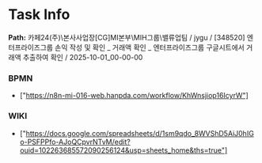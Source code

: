 # Task Info

**Path:** 카페24(주)\본사사업장\[CG]MI본부\MIH그룹\밸류업팀 / jygu / [348520] 엔터프라이즈그룹 손익 작성 및 확인 _ 거래액 확인 _ 엔터프라이즈그룹 구글시트에서 거래액 추출하여 확인 / 2025-10-01_00-00-00

### BPMN
- ["https://n8n-mi-016-web.hanpda.com/workflow/KhWnsjiop16IcyrW"]

### WIKI
- ["https://docs.google.com/spreadsheets/d/1sm9qdo_8WVShD5AiJ0hIGo-PSFPPfo-AJoQCpvrNTvM/edit?ouid=102263685572090256124&usp=sheets_home&ths=true"]

